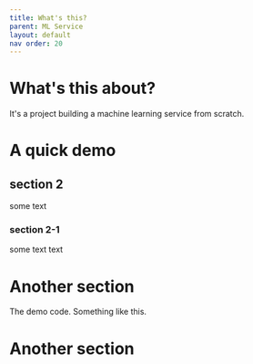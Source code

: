 ```yaml
---
title: What's this?
parent: ML Service
layout: default
nav order: 20
---
```

# What's this about?
It's a project building a machine learning service from scratch.

# A quick demo

## section  2

some text

### section 2-1
some text text

# Another section

The demo code. Something like this.

# Another section